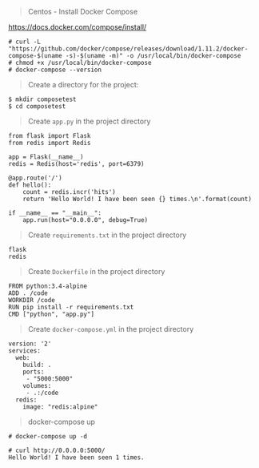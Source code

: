 > Centos - Install Docker Compose

https://docs.docker.com/compose/install/

```
# curl -L "https://github.com/docker/compose/releases/download/1.11.2/docker-compose-$(uname -s)-$(uname -m)" -o /usr/local/bin/docker-compose
# chmod +x /usr/local/bin/docker-compose
# docker-compose --version
```

> Create a directory for the project:

```
$ mkdir composetest
$ cd composetest
```

> Create `app.py` in the project directory

```
from flask import Flask
from redis import Redis

app = Flask(__name__)
redis = Redis(host='redis', port=6379)

@app.route('/')
def hello():
    count = redis.incr('hits')
    return 'Hello World! I have been seen {} times.\n'.format(count)

if __name__ == "__main__":
    app.run(host="0.0.0.0", debug=True)
```

> Create `requirements.txt` in the project directory

```
flask
redis
```

> Create `Dockerfile` in the project directory

```
FROM python:3.4-alpine
ADD . /code
WORKDIR /code
RUN pip install -r requirements.txt
CMD ["python", "app.py"]
```

> Create `docker-compose.yml` in the project directory

```
version: '2'
services:
  web:
    build: .
    ports:
     - "5000:5000"
    volumes:
     - .:/code
  redis:
    image: "redis:alpine"
```

> docker-compose up

```
# docker-compose up -d

# curl http://0.0.0.0:5000/
Hello World! I have been seen 1 times.
```

